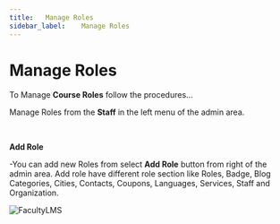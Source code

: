 ```yaml
---
title:   Manage Roles
sidebar_label:    Manage Roles
---
```


# Manage Roles
To Manage **Course Roles** follow the procedures…


Manage Roles from the **Staff** in the left menu of the admin area.

&nbsp;

**Add Role**

-You can add new Roles from select **Add Role** button from right of the admin area.
Add role have different role section like Roles, Badge, Blog Categories, Cities, Contacts,
Coupons, Languages, Services, Staff and Organization.

![FacultyLMS](/assets/ovoy/stuff_roles.png)



